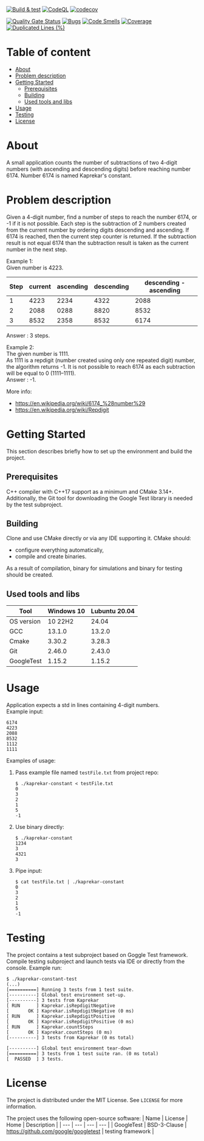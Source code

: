 [![Build & test](https://github.com/przemek83/kaprekar-constant/actions/workflows/buld-and-test.yml/badge.svg)](https://github.com/przemek83/kaprekar-constant/actions/workflows/buld-and-test.yml)
[![CodeQL](https://github.com/przemek83/kaprekar-constant/actions/workflows/github-code-scanning/codeql/badge.svg)](https://github.com/przemek83/kaprekar-constant/actions/workflows/github-code-scanning/codeql)
[![codecov](https://codecov.io/gh/przemek83/kaprekar-constant/graph/badge.svg?token=0WWJZICVVS)](https://codecov.io/gh/przemek83/kaprekar-constant)

[![Quality Gate Status](https://sonarcloud.io/api/project_badges/measure?project=przemek83_kaprekar-constant&metric=alert_status)](https://sonarcloud.io/summary/new_code?id=przemek83_kaprekar-constant)
[![Bugs](https://sonarcloud.io/api/project_badges/measure?project=przemek83_kaprekar-constant&metric=bugs)](https://sonarcloud.io/summary/new_code?id=przemek83_kaprekar-constant)
[![Code Smells](https://sonarcloud.io/api/project_badges/measure?project=przemek83_kaprekar-constant&metric=code_smells)](https://sonarcloud.io/summary/new_code?id=przemek83_kaprekar-constant)
[![Coverage](https://sonarcloud.io/api/project_badges/measure?project=przemek83_kaprekar-constant&metric=coverage)](https://sonarcloud.io/summary/new_code?id=przemek83_kaprekar-constant)
[![Duplicated Lines (%)](https://sonarcloud.io/api/project_badges/measure?project=przemek83_kaprekar-constant&metric=duplicated_lines_density)](https://sonarcloud.io/summary/new_code?id=przemek83_kaprekar-constant)

# Table of content
- [About](#about)
- [Problem description](#problem-description)
- [Getting Started](#getting-started)
   * [Prerequisites](#prerequisites)
   * [Building](#building)
   * [Used tools and libs](#used-tools-and-libs)
- [Usage](#usage)
- [Testing](#testing)
- [License](#license)

# About
A small application counts the number of subtractions of two 4-digit numbers (with ascending and descending digits) before reaching number 6174. Number 6174 is named Kaprekar's constant.

# Problem description
Given a 4-digit number, find a number of steps to reach the number 6174, or -1 if it is not possible. Each step is the subtraction of 2 numbers created from the current number by ordering digits descending and ascending. If 6174 is reached, then the current step counter is returned. If the subtraction result is not equal 6174 than the subtraction result is taken as the current number in the next step.

Example 1:  
Given number is 4223.

| Step | current | ascending | descending | descending - ascending |
| --- | --- | --- | --- | --- | 
| 1 | 4223 | 2234 | 4322 | 2088 |
| 2 | 2088 | 0288 | 8820 | 8532 |
| 3 | 8532 | 2358 | 8532 | 6174 |

Answer : 3 steps. 

Example 2:  
The given number is 1111.  
As 1111 is a repdigit (number created using only one repeated digit) number, the algorithm returns -1. It is not possible to reach 6174 as each subtraction will be equal to 0 (1111–1111).  
Answer : -1.

More info:
* https://en.wikipedia.org/wiki/6174_%28number%29
* https://en.wikipedia.org/wiki/Repdigit

# Getting Started
This section describes briefly how to set up the environment and build the project.

## Prerequisites
C++ compiler with C++17 support as a minimum and CMake 3.14+. Additionally, the Git tool for downloading the Google Test library is needed by the test subproject.

## Building
Clone and use CMake directly or via any IDE supporting it. CMake should:
- configure everything automatically,
- compile and create binaries.

As a result of compilation, binary for simulations and binary for testing should be created.

## Used tools and libs
| Tool |  Windows 10 | Lubuntu 20.04 |
| --- | --- | --- |
| OS version | 10 22H2 | 24.04 |
| GCC | 13.1.0 | 13.2.0 |
| Cmake | 3.30.2 | 3.28.3 |
| Git | 2.46.0 | 2.43.0 |
| GoogleTest | 1.15.2 | 1.15.2 |

# Usage
Application expects a std in lines containing 4-digit numbers.  
Example input:
```
6174
4223
2088
8532
1112
1111
```
Examples of usage:  
1. Pass example file named `testFile.txt` from project repo:
    ```shell
    $ ./kaprekar-constant < testFile.txt
    0
    3
    2
    1
    5
    -1
    ```
2. Use binary directly:
    ```shell
    $ ./kaprekar-constant
    1234
    3
    4321
    3
    ```
3. Pipe input:
    ```shell
    $ cat testFile.txt | ./kaprekar-constant
    0
    3
    2
    1
    5
    -1
    ```
# Testing
The project contains a test subproject based on Goggle Test framework. Compile testing subproject and launch tests via IDE or directly from the console. Example run:
```
$ ./kaprekar-constant-test
(...)
[==========] Running 3 tests from 1 test suite.
[----------] Global test environment set-up.
[----------] 3 tests from Kaprekar
[ RUN      ] Kaprekar.isRepdigitNegative
[       OK ] Kaprekar.isRepdigitNegative (0 ms)
[ RUN      ] Kaprekar.isRepdigitPositive
[       OK ] Kaprekar.isRepdigitPositive (0 ms)
[ RUN      ] Kaprekar.countSteps
[       OK ] Kaprekar.countSteps (0 ms)
[----------] 3 tests from Kaprekar (0 ms total)

[----------] Global test environment tear-down
[==========] 3 tests from 1 test suite ran. (0 ms total)
[  PASSED  ] 3 tests.

```

# License
The project is distributed under the MIT License. See `LICENSE` for more information.

The project uses the following open-source software:
| Name | License | Home | Description |
| --- | --- | --- | --- |
| GoogleTest | BSD-3-Clause | https://github.com/google/googletest | testing framework |

